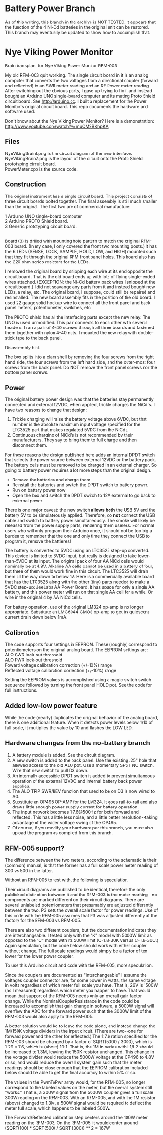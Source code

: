 # Battery Power Branch
As of this writing, this branch in the archive is NOT TESTED.
It appears that the function of the 4 Ni-Cd batteries in the original unit
can be restored. This branch may eventually be updated to show how to accomplish that.

# Nye Viking Power Monitor
Brain transplant for Nye Viking Power Monitor RFM-003

My old RFM-003 quit working. The single circuit board in it is an analog computer that converts 
the two voltages from a directional coupler (forward and reflected) to an SWR meter reading and 
an RF Power meter reading. After switching out the obvious parts, I gave up trying to fix it and
instead bought an Arduino UNO single-board computer and its mating Proto Shield circuit board.
See http://arduino.cc. I built a replacement for the Power Monitor's original circuit board. 
This repo documents the hardware and software used.

Don't know about the Nye Viking Power Monitor? Here is a demonstration: http://www.youtube.com/watch?v=muCM9BKhpKA

<h2>Files</h2>
NyeVikingBrain1.png is the circuit diagram of the new interface.
<br/>NyeVikingBrain2.png is the layout of the circuit onto the Proto Shield prototyping circuit board.
<br/>PowerMeter.cpp is the source code.

<h2>Construction</h2>
The original instrument has a single circuit board. This project consists of three circuit boards
bolted together. The final assembly is still much smaller than the original. 
The first two are of commercial manufacture:

1 Arduino UNO single-board computer<br/>
2 Arduino PROTO Shield board.<br/>
3 Generic prototyping circuit board.<br/>
<br/>
<p>Board (3) is drilled with mounting hole pattern to match the original RFM-003 board. (In my case,
I only covered the front two mounting posts.) It has the 6 LEDs (SENSE, LOCK, SAMPLE, HOLD, LOW, 
and HIGH) mounted such that they fit through the original RFM front panel holes. This board also has the 220 ohm 
series resistors for the LEDs.</p>
<p>I removed the original board by snipping each wire at its end opposite the circuit board. That is
the old board ends up with lots of flying single-ended wires attached. (EXCEPTION: the Ni-Cd battery 
pack wires I snipped at the circuit board.) I did not scavange any parts from
it and instead bought new LEDs, a relay, etc. The original board, I suppose, could still be repaired and
resinstalled. The new board assembly fits in the position of the old board. I used 22 gauge solid 
hookup wire to connect all the front panel and back panel meters, potentiometer, switches, etc. </p>
<p>
The PROTO shield has all the interfacing parts except the new relay. The UNO is used unmodified. 
This pair connects to each
other with several headers. I ran a pair of 4-40 screws through all three boards and fastened them 
together with nylon 4-40 nuts. I mounted the new relay with double-stick tape to the back panel.
</p>
<p>Disassembly hint.</p><p>The box splits into a clam shell by removing the four screws from the right hand side,
the four screws from the left hand side, and the outer-most four screws from the back panel. Do NOT remove the
front panel screws nor the bottom panel screws.</p>
<h2>Power</h2>
The original battery power design was that the batteries stay permanently connected
and external 12VDC, when applied, trickle charges the NiCd's. I have two reasons to
change that design:
<ol>
<li>Trickle charging will raise the battery voltage above 6VDC, but that number is
the absolute maximum input voltage specified for the LTC3525 part that makes
regulated 5VDC from the NiCds.
<li>Continuous charging of NiCd's is not recommended by their manufacturers. They
say to bring them to full charge and then disconnect them.
</ol>
For these reasons the design published here adds an internal DPDT switch that
selects the power source between external 12VDC or the battery pack. The battery
cells must be removed to be charged in an external charger. So going to 
battery power requires a lot more steps than the original design.
<ul><li>Remove the batteries and charge them.
<li>Reinstall the batteries and switch the DPDT switch to battery power.
<li>Run on battery power now
<li>Open the box and switch the DPDT switch to 12V external to go back
to external power.
</ul>
<p>There is one
major caveat: the new switch <b>allows both</b> the USB 5V and the battery 5V
to be simulateously applied. Therefore, do <b>not</b> connect the USB cable and
switch to battery power simultaneously. The smoke will likely be released from
the power supply parts, rendering them useless. For normal users who will 
only program their Arduino once, it should not be too big a burden to remember
that the one and only time they connect the USB to program it, remove the
battieres!</p>
<p>The battery is converted to 5VDC using an LTC3525 step-up converted. This 
device is limited to 6VDC input, but really is designed to take lower-than-5VDC
at its input. The original pack of four AA NiCd cells would nominally be at
4.8V. Alkaline AA cells cannot be used in a battery of four, but three of
them would work fine in this circuit. The LTC3525 will drain them all the
way down to below 1V. Here is a commercially available board that has
the LTC3525 along with the other (tiny) parts needed to make
a 5VDC step-up: <a href='http://moderndevice.com/product/jeelabs-aa-power-board/'>JeeLabs AA Power Board</a>.
It has space for only a single AA battery, and this power meter will run on that
single AA cell for a while. Or wire in the original 4 by AA NiCd cells.</p>
<p>For battery operation, use of the original LM324 op-amp is no longer 
appropriate. Substitute an LMC6044 CMOS op-amp to get its quiescent 
current drain down below 1mA.</p>
 <h2>Calibration</h2>
 <p>The code supports four settings in EEPROM. These (roughly) correspond to 
 potentiometers on the original analog board. The EEPROM settings are:
 <br/>ALO SWR lock-out threshold
 <br/>ALO PWR lock-out threshold
 <br/>Foward voltage calibration correction (+/-10%) range
 <br/>Reflected voltage calibration correction (+/-10%) range
 </p><p>
 Setting the EEPROM values is accomplished using a magic switch switch sequence 
 followed by turning the front panel HOLD pot. See the code for full instructions.
 </p>
 
 <h2>Added low-low power feature</h2>
 While the code (nearly) duplicates the original behavior of the analog board, there is
 one additional feature. When it detects power levels below 1/10 of full scale, it 
 multiplies the value by 10 and flashes the LOW LED.
 
 <h2>Hardware changes from the no-battery branch</h3>
 <ol>
 <li> A battery module is added. See the circuit diagram.
  <li>A new switch is added to the back panel. Use the existing .25" hole that
 allowed access to the old ALO pot. Use a momentary SPST NC switch. 
 Wire that new switch to pull D3 down.
 <li>An internally accessible DPDT switch is added to prevent simultaneous
 operation of the external 12VDC and internal battery back power supplies.
 <li>The ALO TRIP SWR/REV function that used to be on D3 is now wired to A0.
 <li>Substitute an OP495 OP-AMP for the LM324. It goes rail-to-rail and also
 draws little enough power supply current for battery operation.
 <li>The input network becomes 1:7.6@500Hz for both forward and reflected. 
 This has a little less noise, and a little better resolution--taking advantage
 of the wider voltage swing of the OP495.
 <li>Of course, if you modify your hardware per this branch, you must also
 upload the program as compiled from this branch.
 </ol>
 
<h2>RFM-005 support? </h2>
 The difference between the two meters, according to the schematic in their (common) manual,
 is that the former has a full scale power meter reading of 300 vs 500 in the latter.
 
 Without an RFM-005 to test with, the following is speculation.
 
 Their circuit diagrams are published to be identical, therefore the only published
 distinction between it and the RFM-003 is the meter marking--no components are
 marked different on their circuit diagrams. There are several unlabeled potentiometers
 that presumably are adjusted differently between the two. P3 sets the overall scale
 factor for power readings. Use of this code with the RFM-005 assumes that P3
 was adjusted differently at the factory for the RFM-003 vs RFM-005.
 
 There are also two different couplers, but the documentation indicates they are
 interchangeable. I tested only with the "K" model with 5000W limit  as opposed to
 the "C" model with its 500W limit (C-1.8-30K versus C-1.8-30C.) Again speculation,
 but the code below should work with either coupler without change. The full
 scale readings would simply be a factor of ten lower for the lower power coupler.
 
 To use this Arduino circuit and code with the RFM-005, more speculation.
 
 Since the couplers are documented as "interchangeable" I assume the voltages
 coupler connector are, for some power in watts, the same voltage in volts
 regardless of which meter full scale you have. That is, 26V is 1500W (as I measured)
 regardless which meter you happen to have. That would mean that support of the
 RFM-005 needs only an overall gain factor change. While the NominalCouplerResistance
 in the code could be increased to accomplish that gain change in software, a 5000W
 signal will overflow the ADC for the forward power such that the 3000W limit
 of the RFM-003 would also apply to the RFM-005.
 
 A better solution would be to leave the code alone, and instead change the
 1M/150K voltage dividers in the input circuit. (There are two--one for forward power
 and the other for reflected.) The 1:7.6 ration specified for the RFM-003 should be changed
 by a factor of  SQRT(5000 / 3000), which is 1.29 * 7.6, which is (about) 10:1. That is,
 the 1M in series with L1/L2 should be increased to 1.3M, leaving the 150K resistor
 unchanged. This change in the voltage divider would reduce the 5000W voltage at the
 OP496 to 4.8V or so, and would reduce the overall system gain such that the meter
 readings should be close enough that the EEPROM calibration included below should
 be able to get the final accuracy to within 5% or so.
 
 The values in the PwmToPwr array would, for the RFM-005, no longer correspond
 to the labeled values on the meter, but the overall system still "works." That is,
 a 300W signal from the 5000W coupler gives a full scale 300W reading on the RFM-003.
 With an RFM-005, and with the 1M resistor (above) changed to 1.3M, a 500W signal
 would be required to deflect the meter full scale, which happens to be labeled 500W.
 
 The Forward/Reflected calibration step centers around the 100W meter reading on the RFM-003.
 On the RFM-005, it would center around
 <br/>(SQRT(100) * SQRT(500) / SQRT (300)) ** 2 = 167W
  
